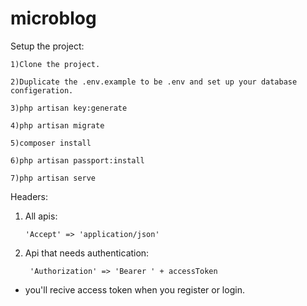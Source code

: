 # microblog
Setup the project:

    1)Clone the project.

    2)Duplicate the .env.example to be .env and set up your database configeration.

    3)php artisan key:generate

    4)php artisan migrate

    5)composer install

    6)php artisan passport:install

    7)php artisan serve



Headers:
1) All apis:

       'Accept' => 'application/json'

2) Api that needs authentication:

        'Authorization' => 'Bearer ' + accessToken
 
 
* you'll recive access token when you register or login.
